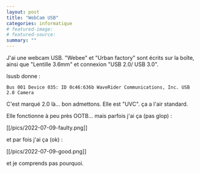 ```yaml
---
layout: post
title: "WebCam USB"
categories: informatique
# featured-image: 
# featured-source: 
summary: ""
---
```



J'ai une webcam USB.
"Webee" et "Urban factory" sont écrits sur la boîte,
ainsi que "Lentille 3.6mm" et connexion "USB 2.0/ USB 3.0".

lsusb donne :

    Bus 001 Device 035: ID 0c46:636b WaveRider Communications, Inc. USB 2.0 Camera

C'est marqué 2.0 là... bon admettons. Elle est "UVC". ça a l'air standard.

Elle fonctionne à peu près OOTB... mais parfois j'ai ça (pas glop) :

[[/pics/2022-07-09-faulty.png]]

et par fois j'ai ça (ok) :

[[/pics/2022-07-09-good.png]]

et je comprends pas pourquoi.
